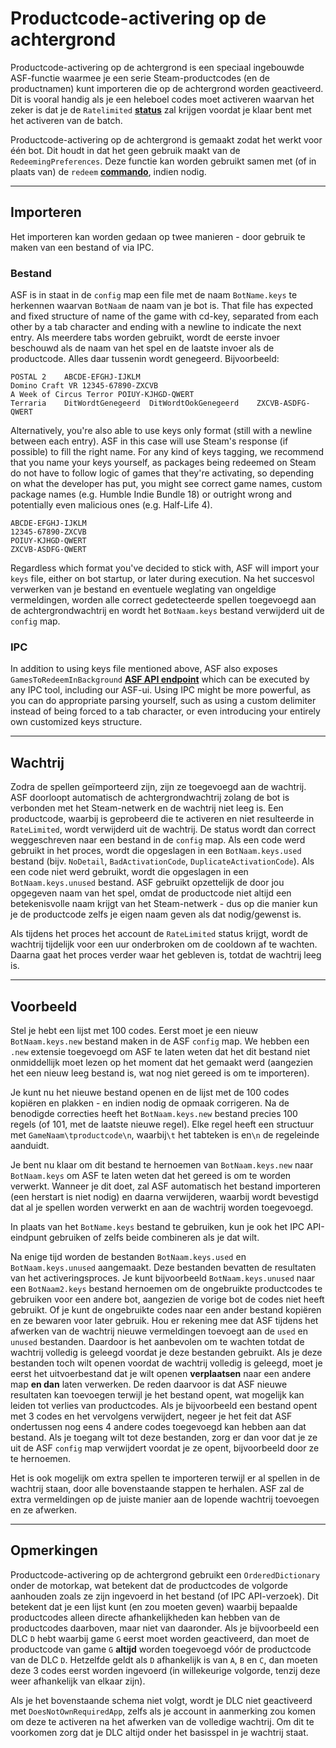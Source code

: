 # Productcode-activering op de achtergrond

Productcode-activering op de achtergrond is een speciaal ingebouwde ASF-functie waarmee je een serie Steam-productcodes (en de productnamen) kunt importeren die op de achtergrond worden geactiveerd. Dit is vooral handig als je een heleboel codes moet activeren waarvan het zeker is dat je de `Ratelimited` **[status](https://github.com/JustArchiNET/ArchiSteamFarm/wiki/FAQ#what-is-the-meaning-of-status-when-redeeming-a-key)** zal krijgen voordat je klaar bent met het activeren van de batch.

Productcode-activering op de achtergrond is gemaakt zodat het werkt voor één bot. Dit houdt in dat het geen gebruik maakt van de `RedeemingPreferences`. Deze functie kan worden gebruikt samen met (of in plaats van) de `redeem` **[commando](https://github.com/JustArchiNET/ArchiSteamFarm/wiki/Commands)**, indien nodig.

* * *

## Importeren

Het importeren kan worden gedaan op twee manieren - door gebruik te maken van een bestand of via IPC.

### Bestand

ASF is in staat in de `config` map een file met de naam `BotName.keys` te herkennen waarvan `BotNaam` de naam van je bot is. That file has expected and fixed structure of name of the game with cd-key, separated from each other by a tab character and ending with a newline to indicate the next entry. Als meerdere tabs worden gebruikt, wordt de eerste invoer beschouwd als de naam van het spel en de laatste invoer als de productcode. Alles daar tussenin wordt genegeerd. Bijvoorbeeld:

    POSTAL 2    ABCDE-EFGHJ-IJKLM
    Domino Craft VR 12345-67890-ZXCVB
    A Week of Circus Terror POIUY-KJHGD-QWERT
    Terraria    DitWordtGenegeerd  DitWordtOokGenegeerd    ZXCVB-ASDFG-QWERT
    

Alternatively, you're also able to use keys only format (still with a newline between each entry). ASF in this case will use Steam's response (if possible) to fill the right name. For any kind of keys tagging, we recommend that you name your keys yourself, as packages being redeemed on Steam do not have to follow logic of games that they're activating, so depending on what the developer has put, you might see correct game names, custom package names (e.g. Humble Indie Bundle 18) or outright wrong and potentially even malicious ones (e.g. Half-Life 4).

    ABCDE-EFGHJ-IJKLM
    12345-67890-ZXCVB
    POIUY-KJHGD-QWERT
    ZXCVB-ASDFG-QWERT
    

Regardless which format you've decided to stick with, ASF will import your `keys` file, either on bot startup, or later during execution. Na het succesvol verwerken van je bestand en eventuele weglating van ongeldige vermeldingen, worden alle correct gedetecteerde spellen toegevoegd aan de achtergrondwachtrij en wordt het `BotNaam.keys` bestand verwijderd uit de `config` map.

### IPC

In addition to using keys file mentioned above, ASF also exposes `GamesToRedeemInBackground` **[ASF API endpoint](https://github.com/JustArchiNET/ArchiSteamFarm/wiki/IPC#asf-api)** which can be executed by any IPC tool, including our ASF-ui. Using IPC might be more powerful, as you can do appropriate parsing yourself, such as using a custom delimiter instead of being forced to a tab character, or even introducing your entirely own customized keys structure.

* * *

## Wachtrij

Zodra de spellen geïmporteerd zijn, zijn ze toegevoegd aan de wachtrij. ASF doorloopt automatisch de achtergrondwachtrij zolang de bot is verbonden met het Steam-netwerk en de wachtrij niet leeg is. Een productcode, waarbij is geprobeerd die te activeren en niet resulteerde in `RateLimited`, wordt verwijderd uit de wachtrij. De status wordt dan correct weggeschreven naar een bestand in de `config` map. Als een code werd gebruikt in het proces, wordt die opgeslagen in een `BotNaam.keys.used` bestand (bijv. `NoDetail`, `BadActivationCode`, `DuplicateActivationCode`). Als een code niet werd gebruikt, wordt die opgeslagen in een `BotNaam.keys.unused` bestand. ASF gebruikt opzettelijk de door jou opgegeven naam van het spel, omdat de productcode niet altijd een betekenisvolle naam krijgt van het Steam-netwerk - dus op die manier kun je de productcode zelfs je eigen naam geven als dat nodig/gewenst is.

Als tijdens het proces het account de `RateLimited` status krijgt, wordt de wachtrij tijdelijk voor een uur onderbroken om de cooldown af te wachten. Daarna gaat het proces verder waar het gebleven is, totdat de wachtrij leeg is.

* * *

## Voorbeeld

Stel je hebt een lijst met 100 codes. Eerst moet je een nieuw `BotNaam.keys.new` bestand maken in de ASF `config` map. We hebben een `.new` extensie toegevoegd om ASF te laten weten dat het dit bestand niet onmiddellijk moet lezen op het moment dat het gemaakt werd (aangezien het een nieuw leeg bestand is, wat nog niet gereed is om te importeren).

Je kunt nu het nieuwe bestand openen en de lijst met de 100 codes kopiëren en plakken - en indien nodig de opmaak corrigeren. Na de benodigde correcties heeft het `BotNaam.keys.new` bestand precies 100 regels (of 101, met de laatste nieuwe regel). Elke regel heeft een structuur met `GameNaam\tproductcode\n`, waarbij`\t` het tabteken is en`\n` de regeleinde aanduidt.

Je bent nu klaar om dit bestand te hernoemen van `BotNaam.keys.new` naar `BotNaam.keys` om ASF te laten weten dat het gereed is om te worden verwerkt. Wanneer je dit doet, zal ASF automatisch het bestand importeren (een herstart is niet nodig) en daarna verwijderen, waarbij wordt bevestigd dat al je spellen worden verwerkt en aan de wachtrij worden toegevoegd.

In plaats van het `BotName.keys` bestand te gebruiken, kun je ook het IPC API-eindpunt gebruiken of zelfs beide combineren als je dat wilt.

Na enige tijd worden de bestanden `BotNaam.keys.used` en `BotNaam.keys.unused` aangemaakt. Deze bestanden bevatten de resultaten van het activeringsproces. Je kunt bijvoorbeeld `BotNaam.keys.unused` naar een `BotNaam2.keys` bestand hernoemen om de ongebruikte productcodes te gebruiken voor een andere bot, aangezien de vorige bot de codes niet heeft gebruikt. Of je kunt de ongebruikte codes naar een ander bestand kopiëren en ze bewaren voor later gebruik. Hou er rekening mee dat ASF tijdens het afwerken van de wachtrij nieuwe vermeldingen toevoegt aan de `used` en `unused` bestanden. Daardoor is het aanbevolen om te wachten totdat de wachtrij volledig is geleegd voordat je deze bestanden gebruikt. Als je deze bestanden toch wilt openen voordat de wachtrij volledig is geleegd, moet je eerst het uitvoerbestand dat je wilt openen **verplaatsen** naar een andere map **en dan** laten verwerken. De reden daarvoor is dat ASF nieuwe resultaten kan toevoegen terwijl je het bestand opent, wat mogelijk kan leiden tot verlies van productcodes. Als je bijvoorbeeld een bestand opent met 3 codes en het vervolgens verwijdert, negeer je het feit dat ASF ondertussen nog eens 4 andere codes toegevoegd kan hebben aan dat bestand. Als je toegang wilt tot deze bestanden, zorg er dan voor dat je ze uit de ASF `config` map verwijdert voordat je ze opent, bijvoorbeeld door ze te hernoemen.

Het is ook mogelijk om extra spellen te importeren terwijl er al spellen in de wachtrij staan, door alle bovenstaande stappen te herhalen. ASF zal de extra vermeldingen op de juiste manier aan de lopende wachtrij toevoegen en ze afwerken.

* * *

## Opmerkingen

Productcode-activering op de achtergrond gebruikt een `OrderedDictionary` onder de motorkap, wat betekent dat de productcodes de volgorde aanhouden zoals ze zijn ingevoerd in het bestand (of IPC API-verzoek). Dit betekent dat je een lijst kunt (en zou moeten geven) waarbij bepaalde productcodes alleen directe afhankelijkheden kan hebben van de productcodes daarboven, maar niet van daaronder. Als je bijvoorbeeld een DLC `D` hebt waarbij game `G` eerst moet worden geactiveerd, dan moet de productcode van game `G` **altijd** worden toegevoegd vóór de productcode van de DLC `D`. Hetzelfde geldt als `D` afhankelijk is van `A`, `B` en `C`, dan moeten deze 3 codes eerst worden ingevoerd (in willekeurige volgorde, tenzij deze weer afhankelijk van elkaar zijn).

Als je het bovenstaande schema niet volgt, wordt je DLC niet geactiveerd met `DoesNotOwnRequiredApp`, zelfs als je account in aanmerking zou komen om deze te activeren na het afwerken van de volledige wachtrij. Om dit te voorkomen zorg dat je DLC altijd onder het basisspel in je wachtrij staat.